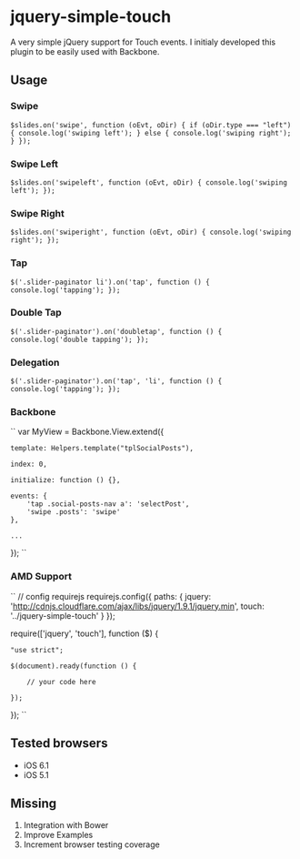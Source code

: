 # jquery-simple-touch
A very simple jQuery support for Touch events. I initialy developed this plugin to be easily used with Backbone.

## Usage

### Swipe
``
$slides.on('swipe', function (oEvt, oDir) {
	if (oDir.type === "left") {
		console.log('swiping left');
	} else {
		console.log('swiping right');
	}
});
``

### Swipe Left
``
$slides.on('swipeleft', function (oEvt, oDir) {
	console.log('swiping left');
});
``

### Swipe Right
``
$slides.on('swiperight', function (oEvt, oDir) {
	console.log('swiping right');
});
``

### Tap
``
$('.slider-paginator li').on('tap', function () {
	console.log('tapping');
});
``

### Double Tap
``
$('.slider-paginator').on('doubletap', function () {
	console.log('double tapping');
});
``

### Delegation
``
$('.slider-paginator').on('tap', 'li', function () {
	console.log('tapping');
});
``

### Backbone
``
var MyView = Backbone.View.extend({

	template: Helpers.template("tplSocialPosts"),

	index: 0,

	initialize: function () {},

	events: {
		'tap .social-posts-nav a': 'selectPost',
		'swipe .posts': 'swipe'
	},

	...

});
``

### AMD Support
``
// config requirejs
requirejs.config({
    paths: {
        jquery: 'http://cdnjs.cloudflare.com/ajax/libs/jquery/1.9.1/jquery.min',
        touch: '../jquery-simple-touch'
    }
});

require(['jquery', 'touch'], function ($) {

    "use strict";

    $(document).ready(function () {

	    // your code here

    });

});
``


## Tested browsers
* iOS 6.1
* iOS 5.1

## Missing
1. Integration with Bower
1. Improve Examples
1. Increment browser testing coverage

